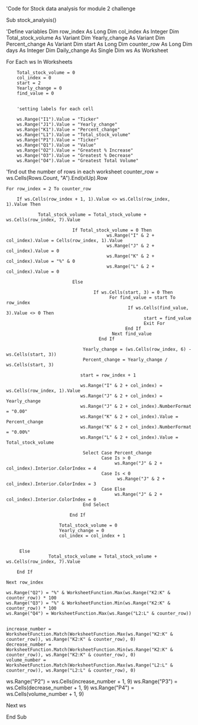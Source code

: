 'Code for Stock data analysis for module 2 challenge

Sub stock_analysis()

'Define variables
Dim row_index As Long
Dim col_index As Integer
Dim Total_stock_volume As Variant
Dim Yearly_change As Variant
Dim Percent_change As Variant
Dim start As Long
Dim counter_row As Long
Dim days As Integer
Dim Daily_change As Single
Dim ws As Worksheet


For Each ws In Worksheets

        Total_stock_volume = 0
        col_index = 0
        start = 2
        Yearly_change = 0
        find_value = 0
        

        'setting labels for each cell

        ws.Range("I1").Value = "Ticker"
        ws.Range("J1").Value = "Yearly_change"
        ws.Range("K1").Value = "Percent_change"
        ws.Range("L1").Value = "Total_stock_volume"
        ws.Range("P1").Value = "Ticker"
        ws.Range("Q1").Value = "Value"
        ws.Range("O2").Value = "Greatest % Increase"
        ws.Range("O3").Value = "Greatest % Decrease"
        ws.Range("O4").Value = "Greatest Total Volume"

'find out the number of rows in each worksheet
counter_row = ws.Cells(Rows.Count, "A").End(xlUp).Row

    For row_index = 2 To counter_row

        If ws.Cells(row_index + 1, 1).Value <> ws.Cells(row_index, 1).Value Then

                Total_stock_volume = Total_stock_volume + ws.Cells(row_index, 7).Value
    
                             If Total_stock_volume = 0 Then
                                          ws.Range("I" & 2 + col_index).Value = Cells(row_index, 1).Value
                                          ws.Range("J" & 2 + col_index).Value = 0
                                          ws.Range("K" & 2 + col_index).Value = "%" & 0
                                          ws.Range("L" & 2 + col_index).Value = 0
    
                             Else
        
                                     If ws.Cells(start, 3) = 0 Then
                                           For find_value = start To row_index
                                                  If ws.Cells(find_value, 3).Value <> 0 Then
                                                        start = find_value
                                                        Exit For
                                                 End If
                                            Next find_value
                                       End If
       
                                 Yearly_change = (ws.Cells(row_index, 6) - ws.Cells(start, 3))
                                 Percent_change = Yearly_change / ws.Cells(start, 3)
        
                                start = row_index + 1
      
                                ws.Range("I" & 2 + col_index) = ws.Cells(row_index, 1).Value
                                ws.Range("J" & 2 + col_index) = Yearly_change
                                ws.Range("J" & 2 + col_index).NumberFormat = "0.00"
                                ws.Range("K" & 2 + col_index).Value = Percent_change
                                ws.Range("K" & 2 + col_index).NumberFormat = "0.00%"
                                ws.Range("L" & 2 + col_index).Value = Total_stock_volume

                                 Select Case Percent_change
                                        Case Is > 0
                                             ws.Range("J" & 2 + col_index).Interior.ColorIndex = 4
                                        Case Is < 0
                                              ws.Range("J" & 2 + col_index).Interior.ColorIndex = 3
                                        Case Else
                                             ws.Range("J" & 2 + col_index).Interior.ColorIndex = 0
                                 End Select
         
                            End If

                        Total_stock_volume = 0
                        Yearly_change = 0
                        col_index = col_index + 1
         
    
         Else
                    Total_stock_volume = Total_stock_volume + ws.Cells(row_index, 7).Value
        
        End If
    
    Next row_index
    
    ws.Range("Q2") = "%" & WorksheetFunction.Max(ws.Range("K2:K" & counter_row)) * 100
    ws.Range("Q3") = "%" & WorksheetFunction.Min(ws.Range("K2:K" & counter_row)) * 100
    ws.Range("Q4") = WorksheetFunction.Max(ws.Range("L2:L" & counter_row))
    
    
    increase_number = WorksheetFunction.Match(WorksheetFunction.Max(ws.Range("K2:K" & counter_row)), ws.Range("K2:K" & counter_row), 0)
    decrease_number = WorksheetFunction.Match(WorksheetFunction.Min(ws.Range("K2:K" & counter_row)), ws.Range("K2:K" & counter_row), 0)
    volume_number = WorksheetFunction.Match(WorksheetFunction.Max(ws.Range("L2:L" & counter_row)), ws.Range("L2:L" & counter_row), 0)


   ws.Range("P2") = ws.Cells(increase_number + 1, 9)
   ws.Range("P3") = ws.Cells(decrease_number + 1, 9)
   ws.Range("P4") = ws.Cells(volume_number + 1, 9)


Next ws


End Sub
